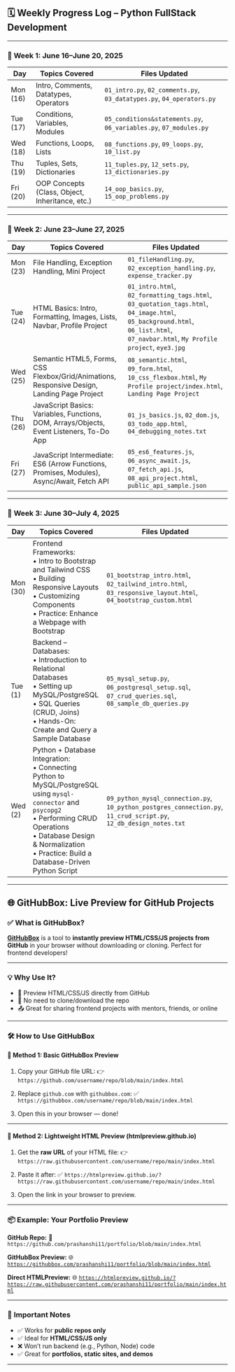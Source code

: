 ## 🗓️ **Weekly Progress Log – Python FullStack Development**

---

### 📅 **Week 1: June 16–June 20, 2025**

| Day      | Topics Covered                                  | Files Updated                                                         |
| -------- | ----------------------------------------------- | --------------------------------------------------------------------- |
| Mon (16) | Intro, Comments, Datatypes, Operators           | `01_intro.py`, `02_comments.py`, `03_datatypes.py`, `04_operators.py` |
| Tue (17) | Conditions, Variables, Modules                  | `05_conditions&statements.py`, `06_variables.py`, `07_modules.py`     |
| Wed (18) | Functions, Loops, Lists                         | `08_functions.py`, `09_loops.py`, `10_list.py`                        |
| Thu (19) | Tuples, Sets, Dictionaries                      | `11_tuples.py`, `12_sets.py`, `13_dictionaries.py`                    |
| Fri (20) | OOP Concepts (Class, Object, Inheritance, etc.) | `14_oop_basics.py`, `15_oop_problems.py`                              |

---

### 📅 **Week 2: June 23–June 27, 2025**

| Day      | Topics Covered                                                                              | Files Updated                                                                                                                                                                   |
| -------- | ------------------------------------------------------------------------------------------- | ------------------------------------------------------------------------------------------------------------------------------------------------------------------------------- |
| Mon (23) | File Handling, Exception Handling, Mini Project                                             | `01_fileHandling.py`, `02_exception_handling.py`, `expense_tracker.py`                                                                                                          |
| Tue (24) | HTML Basics: Intro, Formatting, Images, Lists, Navbar, Profile Project                      | `01_intro.html`, `02_formatting_tags.html`, `03_quotation_tags.html`, `04_image.html`, `05_background.html`, `06_list.html`, `07_navbar.html`, `My Profile project`, `eye3.jpg` |
| Wed (25) | Semantic HTML5, Forms, CSS Flexbox/Grid/Animations, Responsive Design, Landing Page Project | `08_semantic.html`, `09_form.html`, `10_css_flexbox.html`, `My Profile project/index.html`, `Landing Page Project`                                                              |
| Thu (26) | JavaScript Basics: Variables, Functions, DOM, Arrays/Objects, Event Listeners, To-Do App    | `01_js_basics.js`, `02_dom.js`, `03_todo_app.html`, `04_debugging_notes.txt`                                                                                                    |
| Fri (27) | JavaScript Intermediate: ES6 (Arrow Functions, Promises, Modules), Async/Await, Fetch API   | `05_es6_features.js`, `06_async_await.js`, `07_fetch_api.js`, `08_api_project.html`, `public_api_sample.json`                                                                   |

---

### 📅 **Week 3: June 30–July 4, 2025**

| Day      | Topics Covered                                                                                                                                                                   | Files Updated                                                                                                |
| -------- | -------------------------------------------------------------------------------------------------------------------------------------------------------------------------------- | ------------------------------------------------------------------------------------------------------------ |
| Mon (30) | Frontend Frameworks:<br>• Intro to Bootstrap and Tailwind CSS<br>• Building Responsive Layouts<br>• Customizing Components<br>• Practice: Enhance a Webpage with Bootstrap       | `01_bootstrap_intro.html`, `02_tailwind_intro.html`, `03_responsive_layout.html`, `04_bootstrap_custom.html` |
| Tue (1)  | Backend – Databases:<br>• Introduction to Relational Databases<br>• Setting up MySQL/PostgreSQL<br>• SQL Queries (CRUD, Joins)<br>• Hands-On: Create and Query a Sample Database | `05_mysql_setup.py`, `06_postgresql_setup.sql`, `07_crud_queries.sql`, `08_sample_db_queries.py`             |
| Wed (2)  | Python + Database Integration:<br>• Connecting Python to MySQL/PostgreSQL using `mysql-connector` and `psycopg2`<br>• Performing CRUD Operations<br>• Database Design & Normalization<br>• Practice: Build a Database-Driven Python Script | `09_python_mysql_connection.py`, `10_python_postgres_connection.py`, `11_crud_script.py`, `12_db_design_notes.txt` |

---

## 🌐 **GitHubBox: Live Preview for GitHub Projects**

### ✅ **What is GitHubBox?**

**[GitHubBox](https://githubbox.com)** is a tool to **instantly preview HTML/CSS/JS projects from GitHub** in your browser without downloading or cloning. Perfect for frontend developers!

---

### 💡 **Why Use It?**

* 🔎 Preview HTML/CSS/JS directly from GitHub
* 🚀 No need to clone/download the repo
* 📤 Great for sharing frontend projects with mentors, friends, or online

---

### 🛠️ **How to Use GitHubBox**

#### 🔹 **Method 1: Basic GitHubBox Preview**

1. Copy your GitHub file URL:
   👉 `https://github.com/username/repo/blob/main/index.html`

2. Replace `github.com` with `githubbox.com`:
   ✅ `https://githubbox.com/username/repo/blob/main/index.html`

3. Open this in your browser — done!

---

#### 🔹 **Method 2: Lightweight HTML Preview (htmlpreview\.github.io)**

1. Get the **raw URL** of your HTML file:
   👉 `https://raw.githubusercontent.com/username/repo/main/index.html`

2. Paste it after:
   ✅ `https://htmlpreview.github.io/?https://raw.githubusercontent.com/username/repo/main/index.html`

3. Open the link in your browser to preview.

---

### 📦 **Example: Your Portfolio Preview**

**GitHub Repo:**
🔗 `https://github.com/prashanshi11/portfolio/blob/main/index.html`

**GitHubBox Preview:**
🌐 [`https://githubbox.com/prashanshi11/portfolio/blob/main/index.html`](https://githubbox.com/prashanshi11/portfolio/blob/main/index.html)

**Direct HTMLPreview:**
🌐 [`https://htmlpreview.github.io/?https://raw.githubusercontent.com/prashanshi11/portfolio/main/index.html`](https://htmlpreview.github.io/?https://raw.githubusercontent.com/prashanshi11/portfolio/main/index.html)

---

### 📝 **Important Notes**

* ✅ Works for **public repos only**
* ✅ Ideal for **HTML/CSS/JS only**
* ❌ Won’t run backend (e.g., Python, Node) code
* ✅ Great for **portfolios, static sites, and demos**

---
